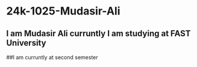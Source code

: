 # 24k-1025-Mudasir-Ali
## I am Mudasir Ali curruntly I am studying at FAST University
##I am curruntly at second semester
